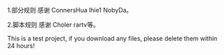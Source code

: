 1.部分规则 感谢 ConnersHua lhie1 NobyDa。

2.脚本规则 感谢 Choler rartv等。

This is a test project, if you download any files, please delete them within 24 hours!
